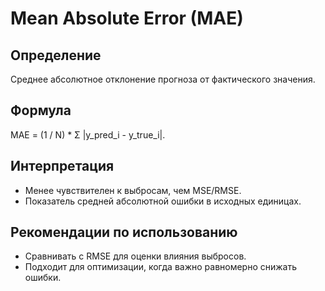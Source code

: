 # Mean Absolute Error (MAE)

## Определение
Среднее абсолютное отклонение прогноза от фактического значения.

## Формула
MAE = (1 / N) * Σ |y_pred_i - y_true_i|.

## Интерпретация
- Менее чувствителен к выбросам, чем MSE/RMSE.
- Показатель средней абсолютной ошибки в исходных единицах.

## Рекомендации по использованию
- Сравнивать с RMSE для оценки влияния выбросов.
- Подходит для оптимизации, когда важно равномерно снижать ошибки.
